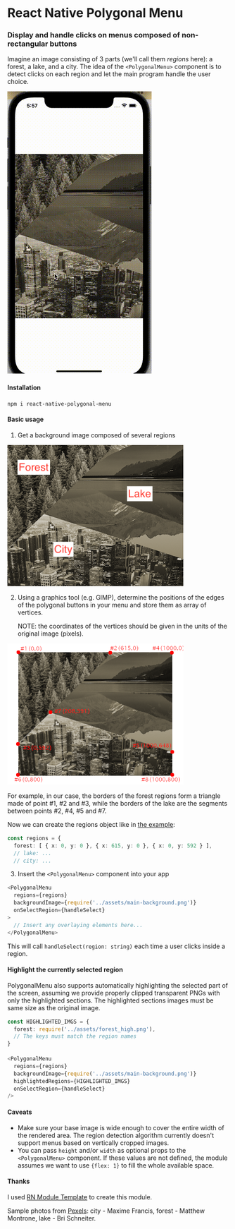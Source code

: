 # React Native Polygonal Menu

### Display and handle clicks on menus composed of non-rectangular buttons

Imagine an image consisting of 3 parts (we'll call them _regions_ here): a forest, a lake, and a city. The idea of the `<PolygonalMenu>` component is to detect clicks on each region and let the main program handle the user choice.

![](docs/usage.gif)

#### Installation

`npm i react-native-polygonal-menu`

#### Basic usage

1. Get a background image composed of several regions

![](docs/regions.png)

2. Using a graphics tool (e.g. GIMP), determine the positions of the
   edges of the polygonal buttons in your menu and store them as array of vertices.

   NOTE: the coordinates of the vertices should be given in the units of the original image (pixels).

![](docs/vertices.png)

For example, in our case, the borders of the forest regions form a triangle made of point #1, #2 and #3, while the borders of the lake are the segments between points #2, #4, #5 and #7.

Now we can create the regions object like in [the example](example/src/regions.ts):

```typescript
const regions = {
  forest: [ { x: 0, y: 0 }, { x: 615, y: 0 }, { x: 0, y: 592 } ],
  // lake: ...
  // city: ...
```

3. Insert the `<PolygonalMenu>` component into your app

```typescript
<PolygonalMenu
  regions={regions}
  backgroundImage={require('../assets/main-background.png')}
  onSelectRegion={handleSelect}
>
  // Insert any overlaying elements here...
</PolygonalMenu>
```

This will call `handleSelect(region: string)` each time a user clicks inside a region.

#### Highlight the currently selected region

PolygonalMenu also supports automatically highlighting the selected part of the screen, assuming we provide properly clipped transparent PNGs with only the highlighted sections. The highlighted sections images must be same size as the original image.

```typescript
const HIGHLIGHTED_IMGS = {
  forest: require('../assets/forest_high.png'),
  // The keys must match the region names
}

<PolygonalMenu
  regions={regions}
  backgroundImage={require('../assets/main-background.png')}
  highlightedRegions={HIGHLIGHTED_IMGS}
  onSelectRegion={handleSelect}
/>
```

#### Caveats

- Make sure your base image is wide enough to cover the entire width of the rendered area. The region detection algorithm currently doesn't support menus based on vertically cropped images.
- You can pass `height` and/or `width` as optional props to the `<PolygonalMenu>` component. If these values are not defined, the module assumes we want to use `{flex: 1}` to fill the whole available space.

#### Thanks

I used [RN Module Template](https://github.com/demchenkoalex/react-native-module-template) to create this module.

Sample photos from [Pexels](http://pexels.com): city - Maxime Francis, forest - Matthew Montrone, lake - Bri Schneiter.

